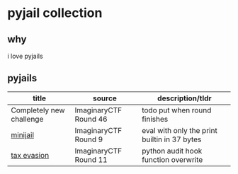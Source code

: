 # pyjail collection

## why

i love pyjails

## pyjails

|title|source|description/tldr|
|-|-|-|
|Completely new challenge|ImaginaryCTF Round 46|todo put when round finishes|
|[minijail](./chals/minijail)|ImaginaryCTF Round 9|eval with only the print builtin in 37 bytes|
|[tax evasion](./chals/tax%20evasion)|ImaginaryCTF Round 11|python audit hook function overwrite|
